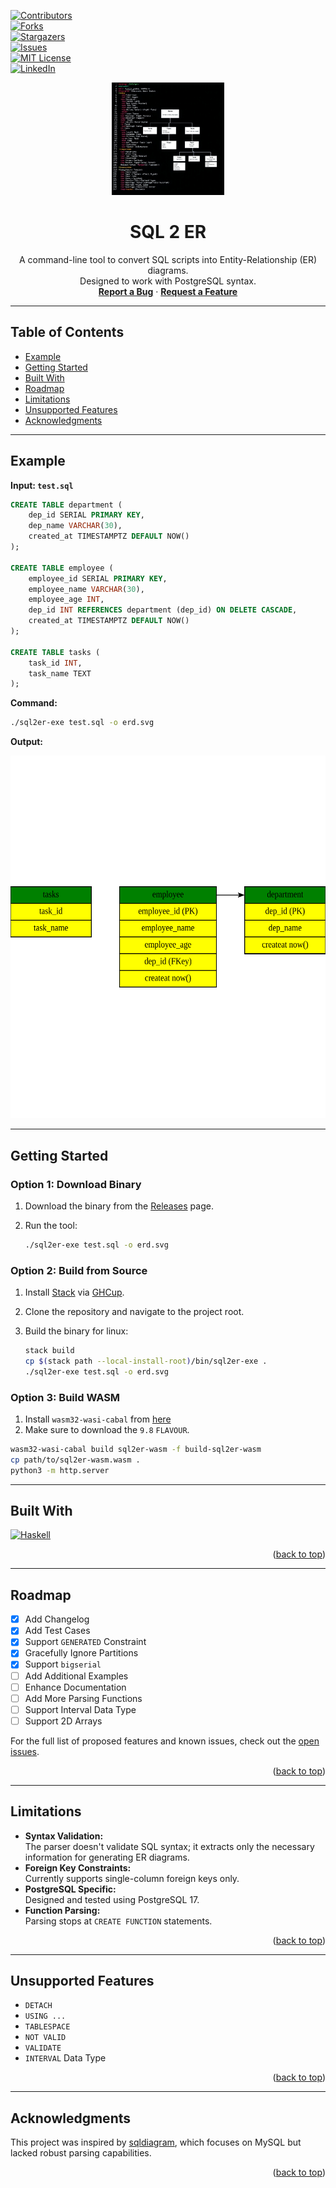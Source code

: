 [![Contributors][contributors-shield]][contributors-url]  
[![Forks][forks-shield]][forks-url]  
[![Stargazers][stars-shield]][stars-url]  
[![Issues][issues-shield]][issues-url]  
[![MIT License][license-shield]][license-url]  
[![LinkedIn][linkedin-shield]][linkedin-url]  

<!-- PROJECT LOGO -->
<div align="center" id="readme-top">
  <a href="https://github.com/tusharad/sql2er">
    <img src="example/logo.jpeg" alt="Logo" width="180" height="180">
  </a>

  <h1 align="center">SQL 2 ER</h1>

  <p align="center">
    A command-line tool to convert SQL scripts into Entity-Relationship (ER) diagrams.
    <br>
    Designed to work with PostgreSQL syntax.
    <br>
    <a href="https://github.com/tusharad/sql2er/issues/new?labels=bug&template=bug-report---.md"><strong>Report a Bug</strong></a>
    ·
    <a href="https://github.com/tusharad/sql2er/issues/new?labels=enhancement&template=feature-request---.md"><strong>Request a Feature</strong></a>
  </p>
</div>

---

## Table of Contents

- [Example](#example)  
- [Getting Started](#getting-started)  
- [Built With](#built-with)  
- [Roadmap](#roadmap)  
- [Limitations](#limitations)  
- [Unsupported Features](#unsupported-features)  
- [Acknowledgments](#acknowledgments)

---

## Example

**Input: `test.sql`**

```sql
CREATE TABLE department (
    dep_id SERIAL PRIMARY KEY, 
    dep_name VARCHAR(30), 
    created_at TIMESTAMPTZ DEFAULT NOW()
);

CREATE TABLE employee (
    employee_id SERIAL PRIMARY KEY, 
    employee_name VARCHAR(30), 
    employee_age INT, 
    dep_id INT REFERENCES department (dep_id) ON DELETE CASCADE, 
    created_at TIMESTAMPTZ DEFAULT NOW()
);

CREATE TABLE tasks (
    task_id INT, 
    task_name TEXT
);
```

**Command:**

```bash
./sql2er-exe test.sql -o erd.svg
```

**Output:**

<img src="example/erd.svg" alt="ER Diagram" width="100%" height="580">

---

## Getting Started

### Option 1: Download Binary

1. Download the binary from the [Releases](https://github.com/tusharad/sql2er/releases) page.
2. Run the tool:

    ```bash
    ./sql2er-exe test.sql -o erd.svg
    ```

### Option 2: Build from Source

1. Install [Stack](https://docs.haskellstack.org/en/stable/) via [GHCup](https://www.haskell.org/ghcup/).
2. Clone the repository and navigate to the project root.
3. Build the binary for linux:

    ```bash
    stack build
    cp $(stack path --local-install-root)/bin/sql2er-exe .
    ./sql2er-exe test.sql -o erd.svg
    ```

### Option 3: Build WASM

1. Install `wasm32-wasi-cabal` from [here](https://gitlab.haskell.org/ghc/ghc-wasm-meta)
2. Make sure to download the `9.8` `FLAVOUR`.

```bash
wasm32-wasi-cabal build sql2er-wasm -f build-sql2er-wasm
cp path/to/sql2er-wasm.wasm .
python3 -m http.server
```

---

## Built With

[![Haskell][Haskell]][Haskell-url]

<p align="right">(<a href="#readme-top">back to top</a>)</p>

---

## Roadmap

- [x] Add Changelog  
- [x] Add Test Cases  
- [x] Support `GENERATED` Constraint  
- [x] Gracefully Ignore Partitions  
- [x] Support `bigserial`  
- [ ] Add Additional Examples  
- [ ] Enhance Documentation  
- [ ] Add More Parsing Functions  
- [ ] Support Interval Data Type  
- [ ] Support 2D Arrays  

For the full list of proposed features and known issues, check out the [open issues](https://github.com/tusharad/sql2er/issues).

<p align="right">(<a href="#readme-top">back to top</a>)</p>

---

## Limitations

- **Syntax Validation:**  
  The parser doesn't validate SQL syntax; it extracts only the necessary information for generating ER diagrams.  
- **Foreign Key Constraints:**  
  Currently supports single-column foreign keys only.  
- **PostgreSQL Specific:**  
  Designed and tested using PostgreSQL 17.  
- **Function Parsing:**  
  Parsing stops at `CREATE FUNCTION` statements.

<p align="right">(<a href="#readme-top">back to top</a>)</p>

---

## Unsupported Features

- `DETACH`  
- `USING ...`  
- `TABLESPACE`  
- `NOT VALID`  
- `VALIDATE`  
- `INTERVAL` Data Type  

<p align="right">(<a href="#readme-top">back to top</a>)</p>

---

## Acknowledgments

This project was inspired by [sqldiagram](https://github.com/RadhiFadlillah/sqldiagram), which focuses on MySQL but lacked robust parsing capabilities.

<p align="right">(<a href="#readme-top">back to top</a>)</p>

<!-- MARKDOWN LINKS & IMAGES -->
[contributors-shield]: https://img.shields.io/github/contributors/tusharad/sql2er.svg?style=for-the-badge
[contributors-url]: https://github.com/tusharad/sql2er/graphs/contributors
[forks-shield]: https://img.shields.io/github/forks/tusharad/sql2er.svg?style=for-the-badge
[forks-url]: https://github.com/tusharad/sql2er/network/members
[stars-shield]: https://img.shields.io/github/stars/tusharad/sql2er.svg?style=for-the-badge
[stars-url]: https://github.com/tusharad/sql2er/stargazers
[issues-shield]: https://img.shields.io/github/issues/tusharad/sql2er.svg?style=for-the-badge
[issues-url]: https://github.com/tusharad/sql2er/issues
[license-shield]: https://img.shields.io/github/license/tusharad/sql2er.svg?style=for-the-badge
[license-url]: https://github.com/tusharad/sql2er/blob/main/LICENSE.txt
[linkedin-shield]: https://img.shields.io/badge/-LinkedIn-black.svg?style=for-the-badge&logo=linkedin&colorB=555
[linkedin-url]: https://linkedin.com/in/tushar-adhatrao
[Haskell]: https://img.shields.io/badge/Haskell-5e5086?style=for-the-badge&logo=haskell&logoColor=white
[Haskell-url]: https://www.haskell.org/
